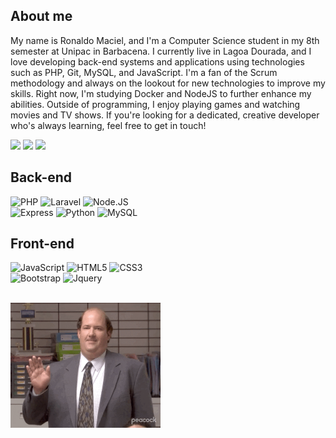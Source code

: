 ## About me 

My name is Ronaldo Maciel, and I'm a Computer Science student in my 8th semester at Unipac in Barbacena. I currently live in Lagoa Dourada, and I love developing back-end systems and applications using technologies such as PHP, Git, MySQL, and JavaScript. I'm a fan of the Scrum methodology and always on the lookout for new technologies to improve my skills. Right now, I'm studying Docker and NodeJS to further enhance my abilities. Outside of programming, I enjoy playing games and watching movies and TV shows. If you're looking for a dedicated, creative developer who's always learning, feel free to get in touch!

 <a href="https://instagram.com/juninho_jucaa" target="_blank"><img src="https://img.shields.io/badge/-Instagram-%23E4405F?style=for-the-badge&logo=instagram&logoColor=white" target="_blank"></a>
   <a href = "mailto:ronaldomacielcamposjunior@gmail.com"><img src="https://img.shields.io/badge/-Gmail-%23333?style=for-the-badge&logo=gmail&logoColor=white" target="_blank"></a>
   <a href="https://www.linkedin.com/in/ronaldo-maciel-586619209" target="_blank"><img src="https://img.shields.io/badge/-LinkedIn-%230077B5?style=for-the-badge&logo=linkedin&logoColor=white" target="_blank"></a>
 </div>
  
## Back-end

<p align="left">
   <img alt="PHP" src="https://img.shields.io/badge/php-%23777BB4.svg?style=for-the-badge&logo=php&logoColor=white"/>
   <img alt="Laravel" src="https://img.shields.io/badge/laravel-%23FF2D20.svg?style=for-the-badge&logo=laravel&logoColor=white"/>
   <img alt="Node.JS" src="https://img.shields.io/badge/node.js-6DA55F?style=for-the-badge&logo=node.js&logoColor=white"/>
   <br>
   <img alt="Express" src="https://img.shields.io/badge/express.js-%23404d59.svg?style=for-the-badge&logo=express&logoColor=white"/>
   <img alt="Python" src="https://img.shields.io/badge/python-3670A0?style=for-the-badge&logo=python&logoColor=white"/>
   <img alt="MySQL" src="https://img.shields.io/badge/mysql-%2300f.svg?style=for-the-badge&logo=mysql&logoColor=white"/>
</p>

## Front-end
  
<p align="left">
   <img alt="JavaScript" src="https://img.shields.io/badge/javascript-%23323330.svg?style=for-the-badge&logo=javascript&logoColor=%23F7DF1E"/>
   <img alt="HTML5" src="https://img.shields.io/badge/html5-%23E34F26.svg?style=for-the-badge&logo=html5&logoColor=white"/>
   <img alt="CSS3" src="https://img.shields.io/badge/css3-%231572B6.svg?style=for-the-badge&logo=css3&logoColor=white"/>
   <br>
   <img alt="Bootstrap" src="https://img.shields.io/badge/bootstrap-%23563D7C.svg?style=for-the-badge&logo=bootstrap&logoColor=white"/>
   <img alt="Jquery" src="https://img.shields.io/badge/jquery-%230769AD.svg?style=for-the-badge&logo=jquery&logoColor=white"/>
</p>

 <br>


  <img width="auto" height="200px" src="hi.gif">
